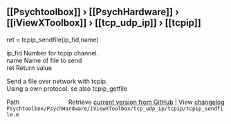 ## [[Psychtoolbox]] &#8250; [[PsychHardware]] &#8250; [[iViewXToolbox]] &#8250; [[tcp_udp_ip]] &#8250; [[tcpip]]

  
 ret = tcpip\_sendfile(ip\_fid,name)  
  
 ip\_fid     Number for tcpip channel.  
 name    Name of file to send  
 ret     Return value  
  
Send a file over network with tcpip.  
Using a own protocol. se also tcpip\_getfile  
  




<div class="code_header" style="text-align:right;">
  <span style="float:left;">Path&nbsp;&nbsp;</span> <span class="counter">Retrieve <a href=
  "https://raw.github.com/Psychtoolbox-3/Psychtoolbox-3/beta/Psychtoolbox/PsychHardware/iViewXToolbox/tcp_udp_ip/tcpip/tcpip_sendfile.m">current version from GitHub</a> | View <a href=
  "https://github.com/Psychtoolbox-3/Psychtoolbox-3/commits/beta/Psychtoolbox/PsychHardware/iViewXToolbox/tcp_udp_ip/tcpip/tcpip_sendfile.m">changelog</a></span>
</div>
<div class="code">
  <code>Psychtoolbox/PsychHardware/iViewXToolbox/tcp_udp_ip/tcpip/tcpip_sendfile.m</code>
</div>


